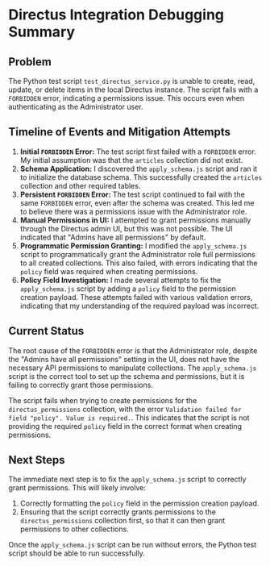 # Directus Integration Debugging Summary

## Problem

The Python test script `test_directus_service.py` is unable to create, read, update, or delete items in the local Directus instance. The script fails with a `FORBIDDEN` error, indicating a permissions issue. This occurs even when authenticating as the Administrator user.

## Timeline of Events and Mitigation Attempts

1.  **Initial `FORBIDDEN` Error:** The test script first failed with a `FORBIDDEN` error. My initial assumption was that the `articles` collection did not exist.
2.  **Schema Application:** I discovered the `apply_schema.js` script and ran it to initialize the database schema. This successfully created the `articles` collection and other required tables.
3.  **Persistent `FORBIDDEN` Error:** The test script continued to fail with the same `FORBIDDEN` error, even after the schema was created. This led me to believe there was a permissions issue with the Administrator role.
4.  **Manual Permissions in UI:** I attempted to grant permissions manually through the Directus admin UI, but this was not possible. The UI indicated that "Admins have all permissions" by default.
5.  **Programmatic Permission Granting:** I modified the `apply_schema.js` script to programmatically grant the Administrator role full permissions to all created collections. This also failed, with errors indicating that the `policy` field was required when creating permissions.
6.  **Policy Field Investigation:** I made several attempts to fix the `apply_schema.js` script by adding a `policy` field to the permission creation payload. These attempts failed with various validation errors, indicating that my understanding of the required payload was incorrect.

## Current Status

The root cause of the `FORBIDDEN` error is that the Administrator role, despite the "Admins have all permissions" setting in the UI, does not have the necessary API permissions to manipulate collections. The `apply_schema.js` script is the correct tool to set up the schema and permissions, but it is failing to correctly grant those permissions.

The script fails when trying to create permissions for the `directus_permissions` collection, with the error `Validation failed for field "policy". Value is required.`. This indicates that the script is not providing the required `policy` field in the correct format when creating permissions.

## Next Steps

The immediate next step is to fix the `apply_schema.js` script to correctly grant permissions. This will likely involve:

1.  Correctly formatting the `policy` field in the permission creation payload.
2.  Ensuring that the script correctly grants permissions to the `directus_permissions` collection first, so that it can then grant permissions to other collections.

Once the `apply_schema.js` script can be run without errors, the Python test script should be able to run successfully.